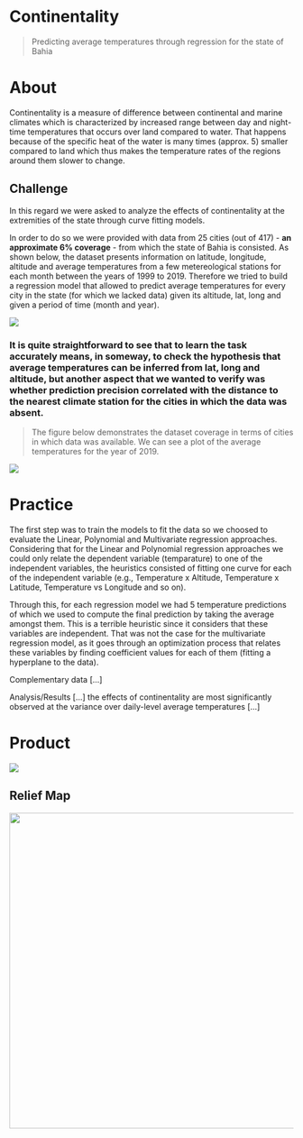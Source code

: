 # Continentality
> Predicting average temperatures through regression for the state of Bahia

# About
Continentality is a measure of difference between continental and marine climates which is characterized by increased range between day and night-time temperatures that occurs over land compared to water. That happens because of the specific heat of the water is many times (approx. 5) smaller compared to land which thus makes the temperature rates of the regions around them slower to change.

## Challenge
In this regard we were asked to analyze the effects of continentality at the extremities of the state through curve fitting models.

In order to do so we were provided with data from 25 cities (out of 417) - **an approximate 6% coverage** - from which the state of Bahia is consisted. As shown below, the dataset presents information on latitude, longitude, altitude and average temperatures from a few metereological stations for each month between the years of 1999 to 2019. Therefore we tried to build a regression model that allowed to predict average temperatures for every city in the state (for which we lacked data) given its altitude, lat, long and given a period of time (month and year). 

<p align="">
  <img src="https://i.imgur.com/I0p6V4c.png">
</p>

###  It is quite straightforward to see that to learn the task accurately means, in someway, to check the hypothesis that average temperatures can be inferred from lat, long and altitude, but another aspect that we wanted to verify was whether prediction precision correlated with the distance to the nearest climate station for the cities in which the data was absent. 

> The figure below demonstrates the dataset coverage in terms of cities in which data was available. We can see a plot of the average temperatures for the year of 2019.
<p align="">
  <img src="https://i.imgur.com/V1iEYtB.png">
</p>

# Practice
The first step was to train the models to fit the data so we choosed to evaluate the Linear, Polynomial and Multivariate regression approaches. Considering that for the Linear and Polynomial regression approaches we could only relate the dependent variable (temparature) to one of the independent variables, the heuristics consisted of fitting one curve for each of the independent variable (e.g., Temperature x Altitude, Temperature x Latitude, Temperature vs Longitude and so on). 

Through this, for each regression model we had 5 temperature predictions of which we used to compute the final prediction by taking the average amongst them. This is a terrible heuristic since it considers that these variables are independent. That was not the case for the multivariate regression model, as it goes through an optimization process that relates these variables by finding coefficient values for each of them (fitting a hyperplane to the data).  

Complementary data
[...]

Analysis/Results
[...] the effects of continentality are most significantly observed at the variance over daily-level average temperatures [...]
# Product

<p align="">
  <img src="https://i.imgur.com/y1KuW9c.png">
</p>

## Relief Map
<p align="Center">
  <img src="https://github.com/FalsoMoralista/Continentality/blob/main/Plots/mapa-relevo-bahia.jpg?raw=true" height="560px">
</p>

